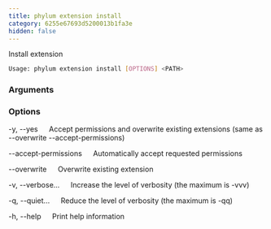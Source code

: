 ```yaml
---
title: phylum extension install
category: 6255e67693d5200013b1fa3e
hidden: false
---
```


Install extension

```sh
Usage: phylum extension install [OPTIONS] <PATH>
```

### Arguments

<PATH>

### Options

-y, --yes
&emsp; Accept permissions and overwrite existing extensions (same as --overwrite --accept-permissions)

--accept-permissions
&emsp; Automatically accept requested permissions

--overwrite
&emsp; Overwrite existing extension

-v, --verbose...
&emsp; Increase the level of verbosity (the maximum is -vvv)

-q, --quiet...
&emsp; Reduce the level of verbosity (the maximum is -qq)

-h, --help
&emsp; Print help information
